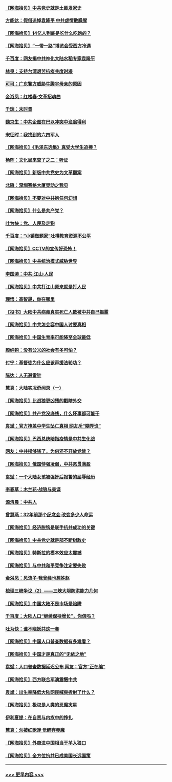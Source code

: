 #### [【网海拾贝】中共党史就是土匪发家史](../pages/nsc993/n12976478.md?t=05270052) 
#### [方能达：假借追悼袁隆平 中共虚情散臊腥](../pages/nsc993/n12976396.md?t=05270052) 
#### [【网海拾贝】14亿人到底是吃什么吃饱的？](../pages/nsc993/n12974125.md?t=05270052) 
#### [【网海拾贝】“一带一路”博览会受西方冷遇](../pages/nsc993/n12971787.md?t=05270052) 
#### [千百度：网友揭中共神化大陆水稻专家袁隆平](../pages/nsc993/n12971733.md?t=05270052) 
#### [林泉：支持台湾艰苦抗疫共度时艰](../pages/nsc993/n12971350.md?t=05270052) 
#### [可可：广东警方威胁牛腾宇母亲的原因](../pages/nsc993/n12971100.md?t=05270052) 
#### [金浴凤：红楼春·文革招魂曲](../pages/nsc993/n12970354.md?t=05270052) 
#### [千瑞：末时景](../pages/nsc993/n12970337.md?t=05270052) 
#### [魏京生：中共企图在巴以冲突中渔翁得利](../pages/nsc993/n12970286.md?t=05270052) 
#### [宋征时：我找到的六四军人](../pages/nsc993/n12970213.md?t=05270052) 
#### [【网海拾贝】《毛泽东选集》真受大学生追捧？](../pages/nsc993/n12968779.md?t=05270052) 
#### [杨晖：文化局来查了之二：听证](../pages/nsc993/n12966528.md?t=05270052) 
#### [【网海拾贝】新版中共党史为文革翻案](../pages/nsc993/n12967526.md?t=05270052) 
#### [北隐：深圳赛格大厦晃动之我见](../pages/nsc993/n12967393.md?t=05270052) 
#### [【网海拾贝】不要对中共抱任何幻想](../pages/nsc993/n12965222.md?t=05270052) 
#### [【网海拾贝】什么是共产党？](../pages/nsc993/n12962781.md?t=05270052) 
#### [吐为快：党、人民及走狗](../pages/nsc993/n12962747.md?t=05270052) 
#### [千百度：“小镇做题家”吐槽教育资源不公平](../pages/nsc993/n12962705.md?t=05270052) 
#### [【网海拾贝】CCTV的宣传好恐怖！](../pages/nsc993/n12959984.md?t=05270052) 
#### [【网海拾贝】中共统治模式威胁世界](../pages/nsc993/n12957622.md?t=05270052) 
#### [李国涛：中共‧江山‧人民](../pages/nsc993/n12957502.md?t=05270052) 
#### [【网海拾贝】中共打江山原来就是打人民](../pages/nsc993/n12954345.md?t=05270052) 
#### [理悟：高智晟，你在哪里](../pages/nsc993/n12953115.md?t=05270052) 
#### [【投书】大陆中共病毒真实死亡人数被中共自己揭露](../pages/nsc993/n12953050.md?t=05270052) 
#### [【网海拾贝】中共怎会容中国人讨要真相](../pages/nsc993/n12952161.md?t=05270052) 
#### [【网海拾贝】中国生育率可能降至全球最低](../pages/nsc993/n12948793.md?t=05270052) 
#### [颜纯钩：没有公义的社会有多可怕？](../pages/nsc993/n12947626.md?t=05270052) 
#### [付宁：基督徒为什么应该声援法轮功？](../pages/nsc993/n12947233.md?t=05270052) 
#### [陈达：人无避雷针](../pages/nsc993/n12947098.md?t=05270052) 
#### [慧真：大陆实况奇闻录（一）](../pages/nsc993/n12945811.md?t=05270052) 
#### [【网海拾贝】比战狼更凶残的戳瞎外交](../pages/nsc993/n12945717.md?t=05270052) 
#### [【网海拾贝】共产党没底线，什么坏事都可能干](../pages/nsc993/n12942090.md?t=05270052) 
#### [袁斌：官方掩盖中学生坠亡真相 网友斥“糊弄谁”](../pages/nsc993/n12942029.md?t=05270052) 
#### [【网海拾贝】巴西总统暗指疫情是中共生化战](../pages/nsc993/n12938999.md?t=05270052) 
#### [网友：中共捞够钱了，为何还不开放党禁？](../pages/nsc993/n12938952.md?t=05270052) 
#### [【网海拾贝】俄国恃强凌弱，中共恶贯满盈](../pages/nsc993/n12936626.md?t=05270052) 
#### [袁斌：一个大陆女孩被强奸后报警的屈辱经历](../pages/nsc993/n12936547.md?t=05270052) 
#### [李春草：木兰花·战狼与美谍](../pages/nsc993/n12935995.md?t=05270052) 
#### [源清晨：中共人](../pages/nsc993/n12935589.md?t=05270052) 
#### [曾慧燕：32年前那个纪念会 改变多少人命运](../pages/nsc993/n12934233.md?t=05270052) 
#### [【网海拾贝】经济脱钩是联手抗共成功的关键](../pages/nsc993/n12934176.md?t=05270052) 
#### [【网海拾贝】中共党史就是部不断树敌史](../pages/nsc993/n12932844.md?t=05270052) 
#### [【网海拾贝】特斯拉的模本效应太震撼](../pages/nsc993/n12925626.md?t=05270052) 
#### [【网海拾贝】与中共和平竞争注定要失败](../pages/nsc993/n12923326.md?t=05270052) 
#### [金浴凤：风流子‧我曾经也想姓赵](../pages/nsc993/n12920911.md?t=05270052) 
#### [梳理三峡争议（2）——三峡大坝防洪能力几何](../pages/nsc993/n12920173.md?t=05270052) 
#### [【网海拾贝】中国大陆不是市场是陷阱](../pages/nsc993/n12920143.md?t=05270052) 
#### [千百度：大陆人口“继续保持增长”，你信吗？](../pages/nsc993/n12918946.md?t=05270052) 
#### [吐为快：谁不晓妖共这一套](../pages/nsc993/n12918941.md?t=05270052) 
#### [【网海拾贝】中国人口普查数据有多难看？](../pages/nsc993/n12917822.md?t=05270052) 
#### [【网海拾贝】中国才是真正的“无依之地”](../pages/nsc993/n12915845.md?t=05270052) 
#### [袁斌：人口普查数据延迟公布 网友：官方“正在编”](../pages/nsc993/n12915748.md?t=05270052) 
#### [【网海拾贝】西方联合军演震慑中共](../pages/nsc993/n12913466.md?t=05270052) 
#### [袁斌：出生率降低大陆网民喊爽折射了什么？](../pages/nsc993/n12913365.md?t=05270052) 
#### [【网海拾贝】极权是人类的恶魔灾星](../pages/nsc993/n12910697.md?t=05270052) 
#### [伊利夏提：在自责与内疚中的挣扎](../pages/nsc993/n12910493.md?t=05270052) 
#### [慧真：勿被红歌迷 觉醒弃赤魔](../pages/nsc993/n12910485.md?t=05270052) 
#### [【网海拾贝】外商进中国相当于羊入狼口](../pages/nsc993/n12908274.md?t=05270052) 
#### [【网海拾贝】全方位抗共已成美国长远国策](../pages/nsc993/n12906878.md?t=05270052) 

----
#### [ >>> 更早内容 <<< ](../indexes/nsc993-earlier.md)
